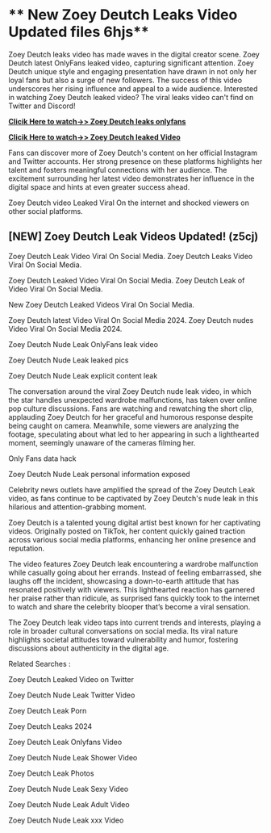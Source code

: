 
# ** New Zoey Deutch Leaks Video Updated files 6hjs** #

  Zoey Deutch leaks video has made waves in the digital creator scene.  Zoey Deutch latest OnlyFans leaked video, capturing significant attention.  Zoey Deutch unique style and engaging presentation have drawn in not only her loyal fans but also a surge of new followers. The success of this video underscores her rising influence and appeal to a wide audience. Interested in watching Zoey Deutch leaked video? The viral leaks video can't find on Twitter and Discord!

**[Clicik Here to watch->>  Zoey Deutch leaks onlyfans ](http://xflirt.top)**

**[Clicik Here to watch->>  Zoey Deutch leaked Video](http://xflirt.top)**

Fans can discover more of Zoey Deutch's content on her official Instagram and Twitter accounts. Her strong presence on these platforms highlights her talent and fosters meaningful connections with her audience. The excitement surrounding her latest video demonstrates her influence in the digital space and hints at even greater success ahead.

  Zoey Deutch video Leaked Viral On the internet and shocked viewers on other social platforms.

## [NEW] Zoey Deutch Leak Videos Updated!  (z5cj) ##

  Zoey Deutch Leak Video Viral On Social Media.  Zoey Deutch Leaks Video Viral On Social Media.

  Zoey Deutch Leaked Video Viral On Social Media.  Zoey Deutch Leak of Video Viral On Social Media.

New Zoey Deutch Leaked Videos Viral On Social Media.

  Zoey Deutch latest Video Viral On Social Media 2024.  Zoey Deutch nudes Video Viral On Social Media 2024.

  Zoey Deutch Nude Leak OnlyFans leak video

  Zoey Deutch Nude Leak leaked pics

  Zoey Deutch Nude Leak explicit content leak

The conversation around the viral Zoey Deutch nude leak video, in which the star handles unexpected wardrobe malfunctions, has taken over online pop culture discussions. Fans are watching and rewatching the short clip, applauding Zoey Deutch for her graceful and humorous response despite being caught on camera. Meanwhile, some viewers are analyzing the footage, speculating about what led to her appearing in such a lighthearted moment, seemingly unaware of the cameras filming her.

Only Fans data hack

  Zoey Deutch Nude Leak personal information exposed

Celebrity news outlets have amplified the spread of the Zoey Deutch Leak video, as fans continue to be captivated by Zoey Deutch's nude leak in this hilarious and attention-grabbing moment.

  Zoey Deutch is a talented young digital artist best known for her captivating videos. Originally posted on TikTok, her content quickly gained traction across various social media platforms, enhancing her online presence and reputation.

The video features Zoey Deutch leak encountering a wardrobe malfunction while casually going about her errands. Instead of feeling embarrassed, she laughs off the incident, showcasing a down-to-earth attitude that has resonated positively with viewers. This lighthearted reaction has garnered her praise rather than ridicule, as surprised fans quickly took to the internet to watch and share the celebrity blooper that’s become a viral sensation.

The Zoey Deutch leak video taps into current trends and interests, playing a role in broader cultural conversations on social media. Its viral nature highlights societal attitudes toward vulnerability and humor, fostering discussions about authenticity in the digital age.

Related Searches :

  Zoey Deutch Leaked Video on Twitter

  Zoey Deutch Nude Leak Twitter Video

  Zoey Deutch Leak Porn

  Zoey Deutch Leaks 2024

  Zoey Deutch Leak Onlyfans Video

  Zoey Deutch Nude Leak Shower Video

  Zoey Deutch Leak Photos

  Zoey Deutch Nude Leak Sexy Video

  Zoey Deutch Nude Leak Adult Video

  Zoey Deutch Nude Leak xxx Video


